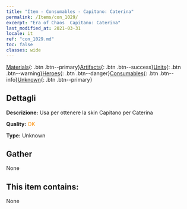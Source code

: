 ```yaml
---
title: "Item - Consumables - Capitano: Caterina"
permalink: /Items/con_1029/
excerpt: "Era of Chaos  Capitano: Caterina"
last_modified_at: 2021-03-31
locale: it
ref: "con_1029.md"
toc: false
classes: wide
---
```

 [Materials](/it/Items/){: .btn .btn--primary}[Artifacts](/it/Items/Artifacts/){: .btn .btn--success}[Units](/it/Items/Units/){: .btn .btn--warning}[Heroes](/it/Items/Heroes/){: .btn .btn--danger}[Consumables](/it/Items/Consumables/){: .btn .btn--info}[Unknown](/it/Items/Unknown/){: .btn .btn--primary}

## Dettagli
 **Descrizione:** Usa per ottenere la skin Capitano per Caterina

 **Quality:** <span style="color: #FF8C00">OK</span>

 **Type:** Unknown

## Gather

  None

## This item contains:

  None

